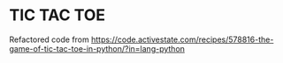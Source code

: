 # TIC TAC TOE

Refactored code from https://code.activestate.com/recipes/578816-the-game-of-tic-tac-toe-in-python/?in=lang-python
